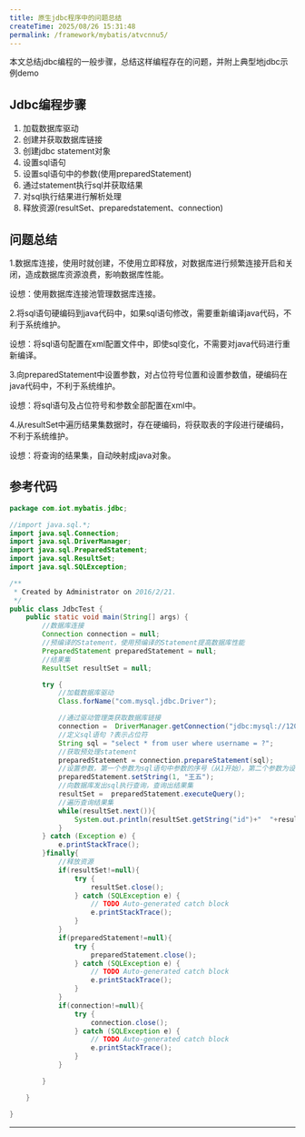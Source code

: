 ```yaml
---
title: 原生jdbc程序中的问题总结
createTime: 2025/08/26 15:31:48
permalink: /framework/mybatis/atvcnnu5/
---
```




本文总结jdbc编程的一般步骤，总结这样编程存在的问题，并附上典型地jdbc示例demo


## Jdbc编程步骤

1. 加载数据库驱动
2. 创建并获取数据库链接
3. 创建jdbc statement对象
4. 设置sql语句
5. 设置sql语句中的参数(使用preparedStatement)
6. 通过statement执行sql并获取结果
7. 对sql执行结果进行解析处理
8. 释放资源(resultSet、preparedstatement、connection)


## 问题总结

1.数据库连接，使用时就创建，不使用立即释放，对数据库进行频繁连接开启和关闭，造成数据库资源浪费，影响数据库性能。
 
设想：使用数据库连接池管理数据库连接。

2.将sql语句硬编码到java代码中，如果sql语句修改，需要重新编译java代码，不利于系统维护。

设想：将sql语句配置在xml配置文件中，即使sql变化，不需要对java代码进行重新编译。


3.向preparedStatement中设置参数，对占位符号位置和设置参数值，硬编码在java代码中，不利于系统维护。

设想：将sql语句及占位符号和参数全部配置在xml中。

4.从resultSet中遍历结果集数据时，存在硬编码，将获取表的字段进行硬编码，不利于系统维护。
 
设想：将查询的结果集，自动映射成java对象。

## 参考代码

```java
package com.iot.mybatis.jdbc;

//import java.sql.*;
import java.sql.Connection;
import java.sql.DriverManager;
import java.sql.PreparedStatement;
import java.sql.ResultSet;
import java.sql.SQLException;

/**
 * Created by Administrator on 2016/2/21.
 */
public class JdbcTest {
    public static void main(String[] args) {
        //数据库连接
        Connection connection = null;
        //预编译的Statement，使用预编译的Statement提高数据库性能
        PreparedStatement preparedStatement = null;
        //结果集
        ResultSet resultSet = null;

        try {
            //加载数据库驱动
            Class.forName("com.mysql.jdbc.Driver");

            //通过驱动管理类获取数据库链接
            connection =  DriverManager.getConnection("jdbc:mysql://120.25.162.238:3306/mybatis001?characterEncoding=utf-8", "root", "123");
            //定义sql语句 ?表示占位符
            String sql = "select * from user where username = ?";
            //获取预处理statement
            preparedStatement = connection.prepareStatement(sql);
            //设置参数，第一个参数为sql语句中参数的序号（从1开始），第二个参数为设置的参数值
            preparedStatement.setString(1, "王五");
            //向数据库发出sql执行查询，查询出结果集
            resultSet =  preparedStatement.executeQuery();
            //遍历查询结果集
            while(resultSet.next()){
                System.out.println(resultSet.getString("id")+"  "+resultSet.getString("username"));
            }
        } catch (Exception e) {
            e.printStackTrace();
        }finally{
            //释放资源
            if(resultSet!=null){
                try {
                    resultSet.close();
                } catch (SQLException e) {
                    // TODO Auto-generated catch block
                    e.printStackTrace();
                }
            }
            if(preparedStatement!=null){
                try {
                    preparedStatement.close();
                } catch (SQLException e) {
                    // TODO Auto-generated catch block
                    e.printStackTrace();
                }
            }
            if(connection!=null){
                try {
                    connection.close();
                } catch (SQLException e) {
                    // TODO Auto-generated catch block
                    e.printStackTrace();
                }
            }

        }

    }

}

```



----





